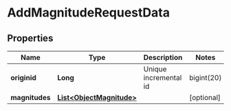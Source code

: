 

# AddMagnitudeRequestData


## Properties

| Name | Type | Description | Notes |
|------------ | ------------- | ------------- | -------------|
|**originid** | **Long** | Unique incremental id | bigint(20) |  [optional] |
|**magnitudes** | [**List&lt;ObjectMagnitude&gt;**](ObjectMagnitude.md) |  |  [optional] |



